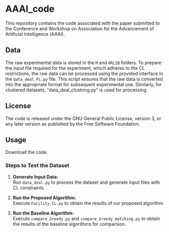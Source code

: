 # AAAI_code
This repository contains the code associated with the paper submitted to the Conference and Workshop on Association for the Advancement of Artificial Intelligence (AAAI).
## Data
The raw experimental data is stored in the `M` and `ORLIB` folders. To prepare the input file required for the experiment, which adheres to the CL restrictions, the raw data can be processed using the provided interface in the `data_deal_FL.py` file. This script ensures that the raw data is converted into the appropriate format for subsequent experimental use. Similarly, for clustered datasets, "data_deal_clustring.py" is used for processing.
## License
The code is released under the GNU General Public License, version 3, or any later version as published by the Free Software Foundation.
## Usage
Download the code.
### Steps to Test the Dataset

1. **Generate Input Data:**  
   Run `data_deal.py` to process the dataset and generate input files with CL constraints.

2. **Run the Proposed Algorithm:**  
   Execute `Facility_CL.py` to obtain the results of our proposed algorithm.

3. **Run the Baseline Algorithm:**  
   Execute `compare_Greedy.py` and  `compare_Greedy_matching.py` to obtain the results of the baseline algorithms for comparison.

